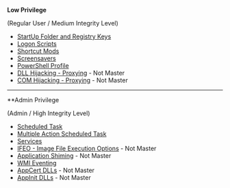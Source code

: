 **Low Privilege**

(Regular User / Medium Integrity Level)

- [StartUp Folder and Registry Keys](./User/StartUp%20Folder%20and%20Registry%20Keys.md) 
- [Logon Scripts](./User/Logon%20Scripts.md)
- [Shortcut Mods](./User/Shortcut%20Mods.md)
- [Screensavers](./User/Screensavers.md)
- [PowerShell Profile](./User/PowerShell%20Profile.md)
- [DLL Hijacking - Proxying](./User/DLL%20Hijacking%20-%20Proxying.md) - Not Master
- [COM Hijacking - Proxying](./User/COM%20Hijacking%20-%20Proxying.md) - Not Master
---
**Admin Privilege

(Admin / High Integrity Level)

- [Scheduled Task](./Admin/Scheduled%20Task.md)
- [Multiple Action Scheduled Task](./Admin/Multiple%20Action%20Scheduled%20Task.md)
- [Services](./Admin/Services.md)
- [IFEO - Image File Execution Options](./Admin/IFEO%20-%20Image%20File%20Execution%20Options.md) - Not Master
- [Application Shiming](./Admin/Application%20Shiming.md) - Not Master
- [WMI Eventing](./Admin/WMI%20Eventing.md)
- [AppCert DLLs](./Admin/AppCert%20DLLs.md) - Not Master
- [AppInit DLLs](./Admin/AppInit%20DLLs.md) - Not Master

